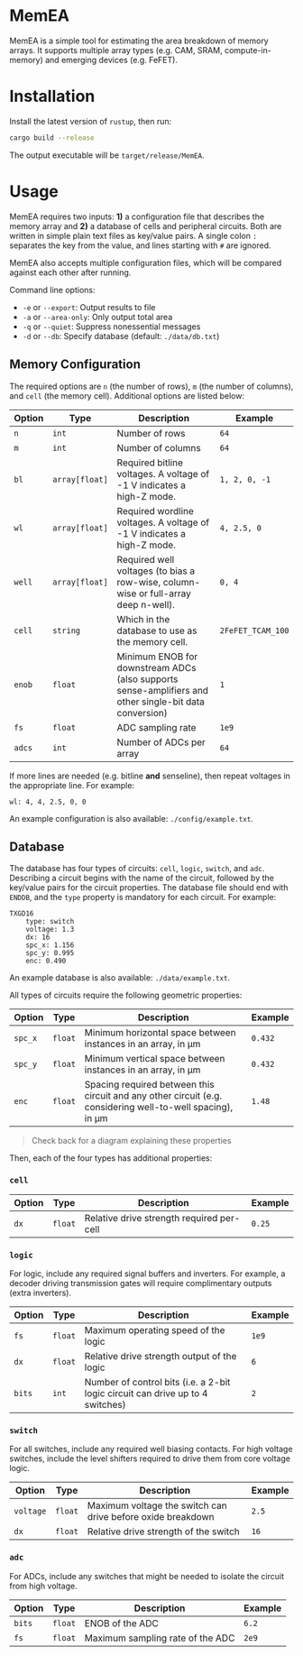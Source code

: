 # MemEA

MemEA is a simple tool for estimating the area breakdown of memory arrays.
It supports multiple array types (e.g. CAM, SRAM, compute-in-memory) and
emerging devices (e.g. FeFET).

# Installation

Install the latest version of `rustup`, then run:

```bash
cargo build --release
```

The output executable will be `target/release/MemEA`.

# Usage

MemEA requires two inputs: **1)** a configuration file that describes the
memory array and **2)** a database of cells and peripheral circuits.  Both are
written in simple plain text files as key/value pairs.  A single colon `:`
separates the key from the value, and lines starting with `#` are ignored.

MemEA also accepts multiple configuration files, which will be compared
against each other after running.

Command line options:
  - `-e` or `--export`: Output results to file
  - `-a` or `--area-only`: Only output total area
  - `-q` or `--quiet`: Suppress nonessential messages
  - `-d` or `--db`: Specify database (default: `./data/db.txt`)

## Memory Configuration

The required options are `n` (the number of rows), `m` (the number of columns),
and `cell` (the memory cell).  Additional options are listed below:

| Option | Type | Description | Example |
|--------|------|-------------|---------|
| `n` | `int` | Number of rows | `64` |
| `m` | `int` | Number of columns | `64` |
| `bl` | `array[float]` | Required bitline voltages.  A voltage of -1 V indicates a high-Z mode. | `1, 2, 0, -1` |
| `wl` | `array[float]` | Required wordline voltages.  A voltage of -1 V indicates a high-Z mode. | `4, 2.5, 0` |
| `well` | `array[float]` | Required well voltages (to bias a row-wise, column-wise or full-array deep n-well). | `0, 4` |
| `cell` | `string` | Which in the database to use as the memory cell. | `2FeFET_TCAM_100` |
| `enob` | `float` | Minimum ENOB for downstream ADCs (also supports sense-amplifiers and other single-bit data conversion) | `1` |
| `fs` | `float` | ADC sampling rate | `1e9` |
| `adcs` | `int` | Number of ADCs per array | `64` |

If more lines are needed (e.g. bitline **and** senseline), then repeat voltages
in the appropriate line.  For example:

```
wl: 4, 4, 2.5, 0, 0
```

An example configuration is also available: `./config/example.txt`.

## Database

The database has four types of circuits: `cell`, `logic`, `switch`, and `adc`.
Describing a circuit begins with the name of the circuit, followed by the
key/value pairs for the circuit properties.  The database file should end with
`ENDDB`, and the `type` property is mandatory for each circuit. For example:

```
TXGD16
	type: switch
	voltage: 1.3
	dx: 16
	spc_x: 1.156
	spc_y: 0.995
	enc: 0.490
```

An example database is also available: `./data/example.txt`.

All types of circuits require the following geometric properties:

| Option | Type | Description | Example |
|--------|------|-------------|---------|
| `spc_x` | `float` | Minimum horizontal space between instances in an array, in μm | `0.432` |
| `spc_y` | `float` | Minimum vertical space between instances in an array, in μm | `0.432` |
| `enc` | `float` | Spacing required between this circuit and any other circuit (e.g. considering well-to-well spacing), in μm | `1.48` |

> Check back for a diagram explaining these properties

Then, each of the four types has additional properties:

### `cell`

| Option | Type | Description | Example |
|--------|------|-------------|---------|
| `dx` | `float` | Relative drive strength required per-cell | `0.25` |

### `logic`

For logic, include any required signal buffers and inverters.  For example, a
decoder driving transmission gates will require complimentary outputs (extra
inverters).

| Option | Type | Description | Example |
|--------|------|-------------|---------|
| `fs` | `float` | Maximum operating speed of the logic | `1e9` |
| `dx` | `float` | Relative drive strength output of the logic | `6` |
| `bits` | `int` | Number of control bits (i.e. a 2-bit logic circuit can drive up to 4 switches) | `2` |

### `switch`

For all switches, include any required well biasing contacts.  For high voltage
switches, include the level shifters required to drive them from core voltage
logic.

| Option | Type | Description | Example |
|--------|------|-------------|---------|
| `voltage` | `float` | Maximum voltage the switch can drive before oxide breakdown | `2.5` |
| `dx` | `float` | Relative drive strength of the switch | `16` |

### `adc`

For ADCs, include any switches that might be needed to isolate the circuit from
high voltage.

| Option | Type | Description | Example |
|--------|------|-------------|---------|
| `bits` | `float` | ENOB of the ADC | `6.2` |
| `fs` | `float` | Maximum sampling rate of the ADC | `2e9` |
